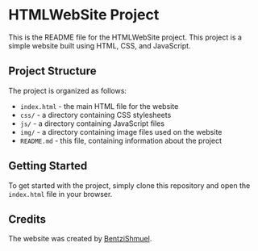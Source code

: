 <!DOCTYPE html>
<html>
  <head>
    <meta charset="UTF-8">
  </head>
  <body>
    <h1>HTMLWebSite Project</h1>
    <p>This is the README file for the HTMLWebSite project. This project is a simple website built using HTML, CSS, and JavaScript.</p>
    <h2>Project Structure</h2>
    <p>The project is organized as follows:</p>
    <ul>
      <li><code>index.html</code> - the main HTML file for the website</li>
      <li><code>css/</code> - a directory containing CSS stylesheets</li>
      <li><code>js/</code> - a directory containing JavaScript files</li>
      <li><code>img/</code> - a directory containing image files used on the website</li>
      <li><code>README.md</code> - this file, containing information about the project</li>
    </ul>
    <h2>Getting Started</h2>
    <p>To get started with the project, simply clone this repository and open the <code>index.html</code> file in your browser.</p>
    <h2>Credits</h2>
    <p>The website was created by <a href="https://github.com/BentziShmuel">BentziShmuel</a>.</p>
  </body>
</html>
